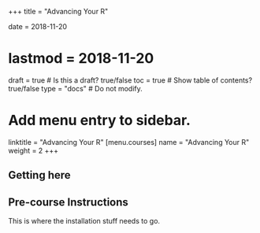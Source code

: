 +++
title = "Advancing Your R"

date = 2018-11-20
# lastmod = 2018-11-20

draft = true  # Is this a draft? true/false
toc = true  # Show table of contents? true/false
type = "docs"  # Do not modify.

# Add menu entry to sidebar.
linktitle = "Advancing Your R"
[menu.courses]
  name = "Advancing Your R"
  weight = 2
+++

## Getting here

## Pre-course Instructions
This is where the installation stuff needs to go. 
